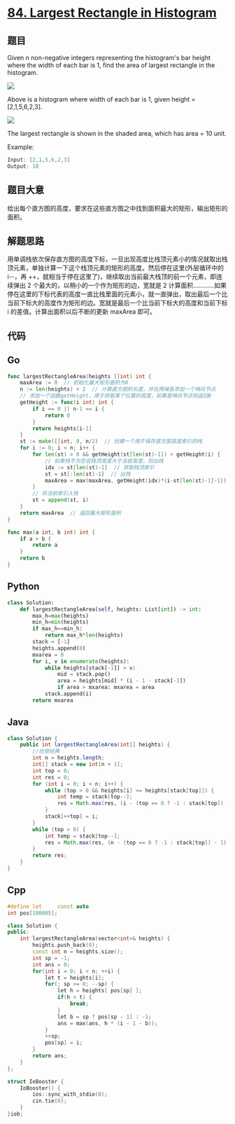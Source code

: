 # [84. Largest Rectangle in Histogram](https://leetcode.com/problems/largest-rectangle-in-histogram/)

## 题目

Given n non-negative integers representing the histogram's bar height where the width of each bar is 1, find the area of largest rectangle in the histogram.

 ![](https://assets.leetcode.com/uploads/2018/10/12/histogram.png)


Above is a histogram where width of each bar is 1, given height = [2,1,5,6,2,3].

![](https://assets.leetcode.com/uploads/2018/10/12/histogram_area.png)


The largest rectangle is shown in the shaded area, which has area = 10 unit.

 

Example:

```c
Input: [2,1,5,6,2,3]
Output: 10
```


## 题目大意

给出每个直方图的高度，要求在这些直方图之中找到面积最大的矩形，输出矩形的面积。


## 解题思路

用单调栈依次保存直方图的高度下标，一旦出现高度比栈顶元素小的情况就取出栈顶元素，单独计算一下这个栈顶元素的矩形的高度。然后停在这里(外层循环中的 i--，再 ++，就相当于停在这里了)，继续取出当前最大栈顶的前一个元素，即连续弹出 2 个最大的，以稍小的一个作为矩形的边，宽就是 2 计算面积…………如果停在这里的下标代表的高度一直比栈里面的元素小，就一直弹出，取出最后一个比当前下标大的高度作为矩形的边。宽就是最后一个比当前下标大的高度和当前下标 i 的差值。计算出面积以后不断的更新 maxArea 即可。

## 代码

## Go

```Go
func largestRectangleArea(heights []int) int {
	maxArea := 0  // 初始化最大矩形面积为0
	n := len(heights) + 2  // 计算直方图的长度，并在两端各添加一个哨兵节点
	// 添加一个函数getHeight，用于获取某个位置的高度，如果是哨兵节点则返回0
	getHeight := func(i int) int {
		if i == 0 || n-1 == i {
			return 0
		}
		return heights[i-1]
	}
	st := make([]int, 0, n/2)  // 创建一个用于保存直方图高度索引的栈
	for i := 0; i < n; i++ {
		for len(st) > 0 && getHeight(st[len(st)-1]) > getHeight(i) {
			// 如果栈不为空且栈顶高度大于当前高度，则出栈
			idx := st[len(st)-1]  // 获取栈顶索引
			st = st[:len(st)-1]  // 出栈
			maxArea = max(maxArea, getHeight(idx)*(i-st[len(st)-1]-1))  // 计算矩形面积并更新最大面积
		}
		// 将当前索引入栈
		st = append(st, i)
	}
	return maxArea  // 返回最大矩形面积
}

func max(a int, b int) int {
	if a > b {
		return a
	}
	return b
}

```

## Python

```Python
class Solution:
    def largestRectangleArea(self, heights: List[int]) -> int:
        max_h=max(heights)
        min_h=min(heights)
        if max_h==min_h:
            return max_h*len(heights)
        stack = [-1]
        heights.append(0)
        mxarea = 0
        for i, v in enumerate(heights):
            while heights[stack[-1]] > v:
                mid = stack.pop()
                area = heights[mid] * (i - 1 - stack[-1])
                if area > mxarea: mxarea = area
            stack.append(i)
        return mxarea
```

## Java

```Java
class Solution {
    public int largestRectangleArea(int[] heights) {
        //也很经典
        int n = heights.length;
        int[] stack = new int[n + 1];
        int top = 0;
        int res = 0;
        for (int i = 0; i < n; i++) {
            while (top > 0 && heights[i] <= heights[stack[top]]) {
                int temp = stack[top--];
                res = Math.max(res, (i - (top == 0 ? -1 : stack[top]) - 1)  * heights[temp]);
            }
            stack[++top] = i;
        }
        while (top > 0) {
            int temp = stack[top--];
            res = Math.max(res, (n - (top == 0 ? -1 : stack[top]) - 1) * heights[temp]);
        }
        return res;
    }
}
```

## Cpp

```Cpp
#define let     const auto
int pos[100005];

class Solution {
public:
    int largestRectangleArea(vector<int>& heights) {
        heights.push_back(0);
        const int n = heights.size();
        int sp = -1;
        int ans = 0;
        for(int i = 0; i < n; ++i) {
            let t = heights[i];
            for(; sp >= 0; --sp) {
                let h = heights[ pos[sp] ];
                if(h < t) {
                    break;
                }
                let b = sp ? pos[sp - 1] : -1;
                ans = max(ans, h * (i - 1 - b));
            }
            ++sp;
            pos[sp] = i;
        }
        return ans;
    }
};

struct IoBooster {
    IoBooster() {
        ios::sync_with_stdio(0);
        cin.tie(0);
    }
}iob;
```
